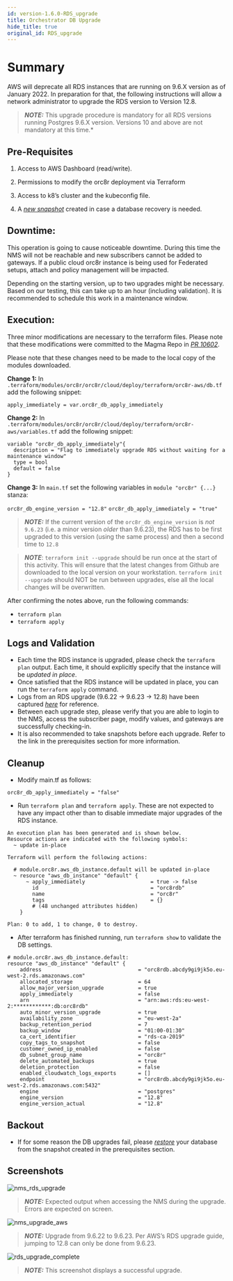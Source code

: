 ```yaml
---
id: version-1.6.0-RDS_upgrade
title: Orchestrator DB Upgrade
hide_title: true
original_id: RDS_upgrade
---
```


# Summary 

AWS will deprecate all RDS instances that are running on 9.6.X version as of January 2022. In preparation for that, the following instructions will allow a network administrator to upgrade the RDS version to Version 12.8. 

> **_NOTE:_** This upgrade procedure is mandatory for all RDS versions running Postgres 9.6.X version. Versions 10 and above are not mandatory at this time.*

## Pre-Requisites 

1. Access to AWS Dashboard (read/write). 

2. Permissions to modify the orc8r deployment via Terraform

3. Access to k8’s cluster and the kubeconfig file. 

4. A [_new snapshot_](https://docs.aws.amazon.com/AmazonRDS/latest/UserGuide/USER_CreateSnapshot.html) created in case a database recovery is needed.

## Downtime:

This operation is going to cause noticeable downtime. During this time the NMS will not be reachable and new subscribers cannot be added to gateways. If a public cloud orc8r instance is being used for Federated setups, attach and policy management will be impacted. 

Depending on the starting version, up to two upgrades might be necessary. Based on our testing, this can take up to an hour (including validation). It is recommended to schedule this work in a maintenance window.


## Execution:

Three minor modifications are necessary to the terraform files. Please note that these modifications were committed to the Magma Repo in [_PR 10602_](https://github.com/magma/magma/pull/10602). 

Please note that these changes need to be made to the local copy of the modules downloaded.

**Change 1:** 
In `.terraform/modules/orc8r/orc8r/cloud/deploy/terraform/orc8r-aws/db.tf` add the following snippet: 

`apply_immediately = var.orc8r_db_apply_immediately`

**Change 2:**
In `.terraform/modules/orc8r/orc8r/cloud/deploy/terraform/orc8r-aws/variables.tf` add the following snippet:

```
variable "orc8r_db_apply_immediately"{
  description = "Flag to immediately upgrade RDS without waiting for a maintenance window"
  type = bool
  default = false
}
```

**Change 3:**
In `main.tf` set the following variables in `module "orc8r" {...}` stanza:

`orc8r_db_engine_version = "12.8"`
`orc8r_db_apply_immediately = "true"`


> **_NOTE:_** If the current version of the `orc8r_db_engine_version` is _not_ `9.6.23` (i.e. a minor version *older* than 9.6.23), the RDS has to be first upgraded to this version (using the same process) and then a second time to `12.8`



> **_NOTE_**: `terraform init --upgrade` should be run once at the start of this activity. This will ensure that the latest changes from Github are downloaded to the local version on your workstation. `terraform init --upgrade` should NOT be run between upgrades, else all the local changes will be overwritten. 


After confirming the notes above, run the following commands:

* `terraform plan`
* `terraform apply`

## Logs and Validation 

* Each time the RDS instance is upgraded, please check the `terraform plan` output. Each time, it should explicitly specify that the instance will be *updated in place*. 
* Once satisfied that the RDS instance will be updated in place, you can run the `terraform apply` command.
* Logs from an RDS upgrade (9.6.22 -> 9.6.23 -> 12.8) have been captured [_here_](https://gist.github.com/sudhikan/8e42985bc0db13512c9cd602d8acab3a) for reference.
* Between each upgrade step, please verify that you are able to login to the NMS, access the subscriber page, modify values, and gateways are successfully checking-in. 
* It is also recommended to take snapshots before each upgrade. Refer to the link in the prerequisites section for more information.

## Cleanup 

* Modify main.tf as follows:

`orc8r_db_apply_immediately = "false"`

* Run `terraform plan` and `terraform apply`. These are not expected to have any impact other than to disable immediate major upgrades of the RDS instance.

```
An execution plan has been generated and is shown below.
Resource actions are indicated with the following symbols:
  ~ update in-place

Terraform will perform the following actions:

  # module.orc8r.aws_db_instance.default will be updated in-place
  ~ resource "aws_db_instance" "default" {
      ~ apply_immediately                     = true -> false
        id                                    = "orc8rdb"
        name                                  = "orc8r"
        tags                                  = {}
        # (48 unchanged attributes hidden)
    }

Plan: 0 to add, 1 to change, 0 to destroy.
```

* After terraform has finished running, run `terraform show` to validate the DB settings.

```
# module.orc8r.aws_db_instance.default:
resource "aws_db_instance" "default" {
    address                               = "orc8rdb.abcdy9gi9jk5o.eu-west-2.rds.amazonaws.com"
    allocated_storage                     = 64
    allow_major_version_upgrade           = true
    apply_immediately                     = false
    arn                                   = "arn:aws:rds:eu-west-2:************:db:orc8rdb"
    auto_minor_version_upgrade            = true
    availability_zone                     = "eu-west-2a"
    backup_retention_period               = 7
    backup_window                         = "01:00-01:30"
    ca_cert_identifier                    = "rds-ca-2019"
    copy_tags_to_snapshot                 = false
    customer_owned_ip_enabled             = false
    db_subnet_group_name                  = "orc8r"
    delete_automated_backups              = true
    deletion_protection                   = false
    enabled_cloudwatch_logs_exports       = []
    endpoint                              = "orc8rdb.abcdy9gi9jk5o.eu-west-2.rds.amazonaws.com:5432"
    engine                                = "postgres"
    engine_version                        = "12.8"
    engine_version_actual                 = "12.8"
```

## Backout

* If for some reason the DB upgrades fail, please [_restore_](https://docs.aws.amazon.com/AmazonRDS/latest/UserGuide/USER_RestoreFromSnapshot.html) your database from the snapshot created in the prerequisites section.

## Screenshots

![nms_rds_upgrade](assets/orc8r/rds_upgrade_nms.png)
> **_NOTE:_** Expected output when accessing the NMS during the upgrade. Errors are expected on screen.

![nms_upgrade_aws](assets/orc8r/rds_upgrade_aws_9_6_22.png)
> **_NOTE:_** Upgrade from 9.6.22 to 9.6.23. Per AWS’s RDS upgrade guide, jumping to 12.8 can only be done from 9.6.23.

![rds_upgrade_complete](assets/orc8r/rds_upgrade_aws_complete.png)
> **_NOTE:_** This screenshot displays a successful upgrade. 
